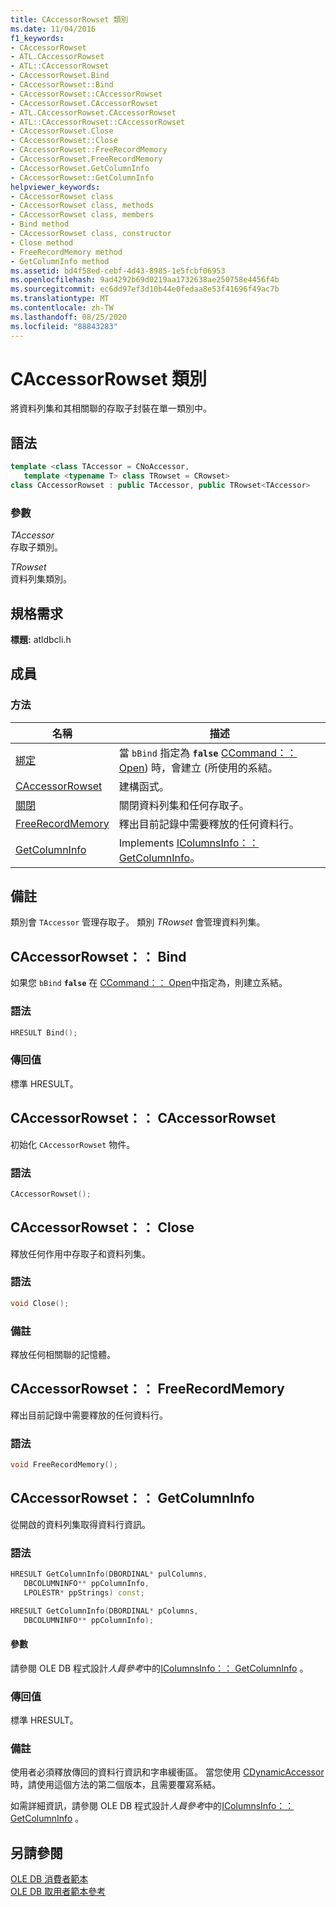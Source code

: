 ```yaml
---
title: CAccessorRowset 類別
ms.date: 11/04/2016
f1_keywords:
- CAccessorRowset
- ATL.CAccessorRowset
- ATL::CAccessorRowset
- CAccessorRowset.Bind
- CAccessorRowset::Bind
- CAccessorRowset::CAccessorRowset
- CAccessorRowset.CAccessorRowset
- ATL.CAccessorRowset.CAccessorRowset
- ATL::CAccessorRowset::CAccessorRowset
- CAccessorRowset.Close
- CAccessorRowset::Close
- CAccessorRowset::FreeRecordMemory
- CAccessorRowset.FreeRecordMemory
- CAccessorRowset.GetColumnInfo
- CAccessorRowset::GetColumnInfo
helpviewer_keywords:
- CAccessorRowset class
- CAccessorRowset class, methods
- CAccessorRowset class, members
- Bind method
- CAccessorRowset class, constructor
- Close method
- FreeRecordMemory method
- GetColumnInfo method
ms.assetid: bd4f58ed-cebf-4d43-8985-1e5fcbf06953
ms.openlocfilehash: 9ad4292b69d0219aa1732638ae250758e4456f4b
ms.sourcegitcommit: ec6dd97ef3d10b44e0fedaa8e53f41696f49ac7b
ms.translationtype: MT
ms.contentlocale: zh-TW
ms.lasthandoff: 08/25/2020
ms.locfileid: "88843283"
---
```

# <a name="caccessorrowset-class"></a>CAccessorRowset 類別

將資料列集和其相關聯的存取子封裝在單一類別中。

## <a name="syntax"></a>語法

```cpp
template <class TAccessor = CNoAccessor,
   template <typename T> class TRowset = CRowset>
class CAccessorRowset : public TAccessor, public TRowset<TAccessor>
```

### <a name="parameters"></a>參數

*TAccessor*<br/>
存取子類別。

*TRowset*<br/>
資料列集類別。

## <a name="requirements"></a>規格需求

**標題:** atldbcli.h

## <a name="members"></a>成員

### <a name="methods"></a>方法

| 名稱 | 描述 |
|--|--|
| [綁定](#bind) | 當 `bBind` 指定為 **`false`** [CCommand：： Open](../../data/oledb/ccommand-open.md)) 時，會建立 (所使用的系結。 |
| [CAccessorRowset](#caccessorrowset) | 建構函式。 |
| [關閉](#close) | 關閉資料列集和任何存取子。 |
| [FreeRecordMemory](#freerecordmemory) | 釋出目前記錄中需要釋放的任何資料行。 |
| [GetColumnInfo](#getcolumninfo) | Implements [IColumnsInfo：： GetColumnInfo](/previous-versions/windows/desktop/ms722704\(v=vs.85\))。 |

## <a name="remarks"></a>備註

類別會 `TAccessor` 管理存取子。 類別 *TRowset* 會管理資料列集。

## <a name="caccessorrowsetbind"></a><a name="bind"></a> CAccessorRowset：： Bind

如果您 `bBind` **`false`** 在 [CCommand：： Open](../../data/oledb/ccommand-open.md)中指定為，則建立系結。

### <a name="syntax"></a>語法

```cpp
HRESULT Bind();
```

### <a name="return-value"></a>傳回值

標準 HRESULT。

## <a name="caccessorrowsetcaccessorrowset"></a><a name="caccessorrowset"></a> CAccessorRowset：： CAccessorRowset

初始化 `CAccessorRowset` 物件。

### <a name="syntax"></a>語法

```cpp
CAccessorRowset();
```

## <a name="caccessorrowsetclose"></a><a name="close"></a> CAccessorRowset：： Close

釋放任何作用中存取子和資料列集。

### <a name="syntax"></a>語法

```cpp
void Close();
```

### <a name="remarks"></a>備註

釋放任何相關聯的記憶體。

## <a name="caccessorrowsetfreerecordmemory"></a><a name="freerecordmemory"></a> CAccessorRowset：： FreeRecordMemory

釋出目前記錄中需要釋放的任何資料行。

### <a name="syntax"></a>語法

```cpp
void FreeRecordMemory();
```

## <a name="caccessorrowsetgetcolumninfo"></a><a name="getcolumninfo"></a> CAccessorRowset：： GetColumnInfo

從開啟的資料列集取得資料行資訊。

### <a name="syntax"></a>語法

```cpp
HRESULT GetColumnInfo(DBORDINAL* pulColumns,
   DBCOLUMNINFO** ppColumnInfo,
   LPOLESTR* ppStrings) const;

HRESULT GetColumnInfo(DBORDINAL* pColumns,
   DBCOLUMNINFO** ppColumnInfo);
```

#### <a name="parameters"></a>參數

請參閱 OLE DB 程式設計*人員參考*中的[IColumnsInfo：： GetColumnInfo](/previous-versions/windows/desktop/ms722704\(v=vs.85\)) 。

### <a name="return-value"></a>傳回值

標準 HRESULT。

### <a name="remarks"></a>備註

使用者必須釋放傳回的資料行資訊和字串緩衝區。 當您使用 [CDynamicAccessor](../../data/oledb/cdynamicaccessor-class.md) 時，請使用這個方法的第二個版本，且需要覆寫系結。

如需詳細資訊，請參閱 OLE DB 程式設計*人員參考*中的[IColumnsInfo：： GetColumnInfo](/previous-versions/windows/desktop/ms722704\(v=vs.85\)) 。

## <a name="see-also"></a>另請參閱

[OLE DB 消費者範本](../../data/oledb/ole-db-consumer-templates-cpp.md)<br/>
[OLE DB 取用者範本參考](../../data/oledb/ole-db-consumer-templates-reference.md)
